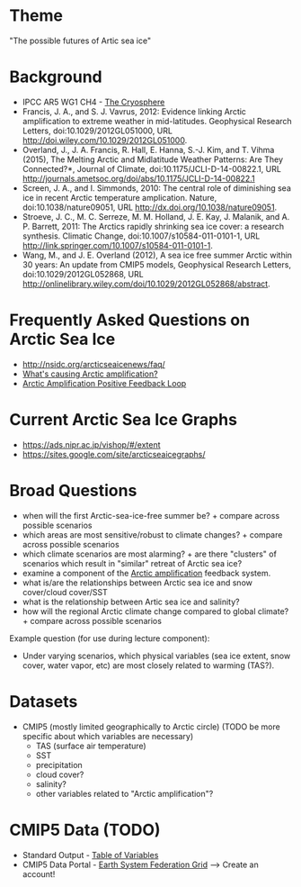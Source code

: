 Theme
======
"The possible futures of Artic sea ice"

Background
=======
+ IPCC AR5 WG1 CH4 - [The Cryosphere](http://www.ipcc.ch/pdf/assessment-report/ar5/wg1/WG1AR5_Chapter04_FINAL.pdf)
+ Francis, J. A., and S. J. Vavrus, 2012: Evidence linking Arctic amplification to extreme
weather in mid-latitudes. Geophysical Research Letters, doi:10.1029/2012GL051000, URL http://doi.wiley.com/10.1029/2012GL051000.
+ Overland, J., J. A. Francis, R. Hall, E. Hanna, S.-J. Kim, and T. Vihma (2015), The Melting Arctic and Midlatitude Weather Patterns: Are They Connected?*, Journal of Climate, doi:10.1175/JCLI-D-14-00822.1, URL http://journals.ametsoc.org/doi/abs/10.1175/JCLI-D-14-00822.1
+ Screen, J. A., and I. Simmonds, 2010: The central role of diminishing sea ice in recent Arctic
temperature amplication. Nature, doi:10.1038/nature09051, URL
http://dx.doi.org/10.1038/nature09051.
+ Stroeve, J. C., M. C. Serreze, M. M. Holland, J. E. Kay, J. Malanik, and A. P. Barrett,
2011: The Arctics rapidly shrinking sea ice cover: a research synthesis. Climatic Change, doi:10.1007/s10584-011-0101-1, URL http://link.springer.com/10.1007/s10584-011-0101-1.
+ Wang, M., and J. E. Overland (2012), A sea ice free summer Arctic within 30 years: An update from CMIP5 models, Geophysical Research Letters, doi:10.1029/2012GL052868, URL http://onlinelibrary.wiley.com/doi/10.1029/2012GL052868/abstract.

Frequently Asked Questions on Arctic Sea Ice
=======
+ http://nsidc.org/arcticseaicenews/faq/
+ [What's causing Arctic amplification?](https://www.skepticalscience.com/Melting-ice-isnt-warming-Arctic.htm)
+ [Arctic Amplification Positive Feedback Loop](http://www.grida.no/graphicslib/detail/climate-feedbacks-the-connectivity-of-the-positive-icesnow-albedo-feedback-terrestrial-snow-and-vegetation-feedbacks-and-the-negative-cloudradiat_5eb0)

Current Arctic Sea Ice Graphs
=======
+ https://ads.nipr.ac.jp/vishop/#/extent
+ https://sites.google.com/site/arcticseaicegraphs/

Broad Questions
=======
+ when will the first Arctic-sea-ice-free summer be?
      + compare across possible scenarios
+ which areas are most sensitive/robust to climate changes?
      + compare across possible scenarios
+ which climate scenarios are most alarming?
      + are there "clusters" of scenarios which result in "similar" retreat of Arctic sea ice?
+ examine a component of the [Arctic amplification](https://en.wikipedia.org/wiki/Polar_amplification) feedback system.
+ what is/are the relationships between Arctic sea ice and snow cover/cloud cover/SST
+ what is the relationship between Artic sea ice and salinity?
+ how will the regional Arctic climate change compared to global climate?
      + compare across possible scenarios

Example question (for use during lecture component):
+ Under varying scenarios, which physical variables (sea ice extent, snow cover, water vapor, etc) are most closely related to warming (TAS?).


Datasets
=======

+ CMIP5 (mostly limited geographically to Arctic circle) (TODO be more specific about which variables are necessary)
   + TAS (surface air temperature)
   + SST
   + precipitation
   + cloud cover?
   + salinity?
   + other variables related to "Arctic amplification"?
   
CMIP5 Data (TODO)
=======
+ Standard Output - [Table of Variables](http://cmip-pcmdi.llnl.gov/cmip5/docs/standard_output.pdf) 
+ CMIP5 Data Portal - [Earth System Federation Grid](https://pcmdi.llnl.gov/projects/esgf-llnl/) --> Create an account!
